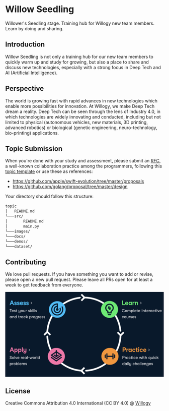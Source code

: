# Willow Seedling
Willower's Seedling stage.
Training hub for Willogy new team members. Learn by doing and sharing.

## Introduction
Willow Seedling is not only a training hub for our new team members to quickly warm up and study for growing, but also a place to share and discuss new technologies, especially with a strong focus in Deep Tech and AI (Artificial Intelligence).

## Perspective
The world is growing fast with rapid advances in new technologies which enable more possibilities for innovation. At Willogy, we make Deep Tech dream a reality. Deep Tech can be seen through the lens of Industry 4.0, in which technologies are widely innovating and conducted, including but not limited to physical (autonomous vehicles, new materials, 3D printing, advanced robotics) or biological (genetic engineering, neuro-technology, bio-printing) applications.

## Topic Submission
When you're done with your study and assessment, please submit an [RFC](https://en.wikipedia.org/wiki/Request_for_Comments), a well-known collaboration practice among the programmers, following this [topic template](_template_topic.md) or use these as references:

- https://github.com/apple/swift-evolution/tree/master/proposals
- https://github.com/golang/proposal/tree/master/design

Your directory should follow this structure:

```
topic
│   README.md
└───src/
│       README.md
│       main.py
└───images/
└───docs/
└───demos/
└───dataset/
```

## Contributing
We love pull requests. If you have something you want to add or revise, please open a new pull request. Please leave all PRs open for at least a week to get feedback from everyone.

![Learn by doing](images/learn-by-doing.png)

## License
Creative Commons Attribution 4.0 International (CC BY 4.0) @ [Willogy](https://willogy.io)
